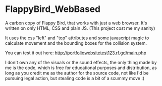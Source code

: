 # FlappyBird_WebBased
A carbon copy of Flappy Bird, that works with just a web browser.
It's written on only HTML, CSS and plain JS. (This project cost me my sanity)

It uses the css "left" and "top" attributes and some javascript magic to calculate
movement and the bounding boxes for the collision system.

You can test it out here:
http://portfoliowebsitetest123.rf.gd/main.php

I don't own any of the visuals or the sound effects, the only thing made by me is the code, which is free for 
educational purposes and distribution, as long as you credit me as the author for the source code,
not like I'd be pursuing legal action, but stealing code is a bit of a scummy move :)
